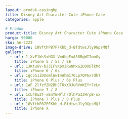 ```yaml
---
layout: produk-casinghp
title: Disney Art Character Cute iPhone Case
categories: apple

# Produk
product-title: Disney Art Character Cute iPhone Case
harga: 90000
sku: hn-2223
image-drive: 18VfthP87PFKhb_d-BfdtwsJly9GpsMQf
gallery:
  - url: 1_XvF1WsSxHGX-VmdbgExA38BgWI7woGy
    title: iPhone 5 / 5s / SE
  - url: 1JKtu6V-bJ3IFVKpXJRwNMxG2D0ODlkMd
    title: iPhone 6 / 6s
  - url: 1gc351iDUomlWwI4Ahmi76Lp7QP6x7dkT
    title: iPhone 6 Plus / 6s Plus
  - url: 1aF_2lfzfZN2BHJTUxXOJuRVmKEYr7xLn
    title: iPhone 7 / 8
  - url: 1cL48u2T-xEnYEHYlhrQlhPa3JHrpB-ux
    title: iPhone 7 Plus / 8 Plus
  - url: 18VfthP87PFKhb_d-BfdtwsJly9GpsMQf
    title: iPhone X
---
```

